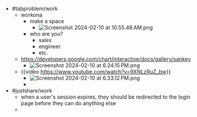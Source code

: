 - #tabproblem/work
	- workona
		- make a space
			- ![Screenshot 2024-02-10 at 10.55.48 AM.png](../assets/Screenshot_2024-02-10_at_10.55.48 AM_1707591396269_0.png)
		- who are you?
			- sales
			- engineer
			- etc.
	- https://developers.google.com/chart/interactive/docs/gallery/sankey
		- ![Screenshot 2024-02-10 at 6.24.15 PM.png](../assets/Screenshot_2024-02-10_at_6.24.15 PM_1707618267459_0.png)
	- {{video https://www.youtube.com/watch?v=9XNLzRuZ_bw}}
		- ![Screenshot 2024-02-10 at 6.33.12 PM.png](../assets/Screenshot_2024-02-10_at_6.33.12 PM_1707618803424_0.png)
		-
- #justshare/work
	- when a user's session expires, they should be redirected to the login page before they can do anything else
	-